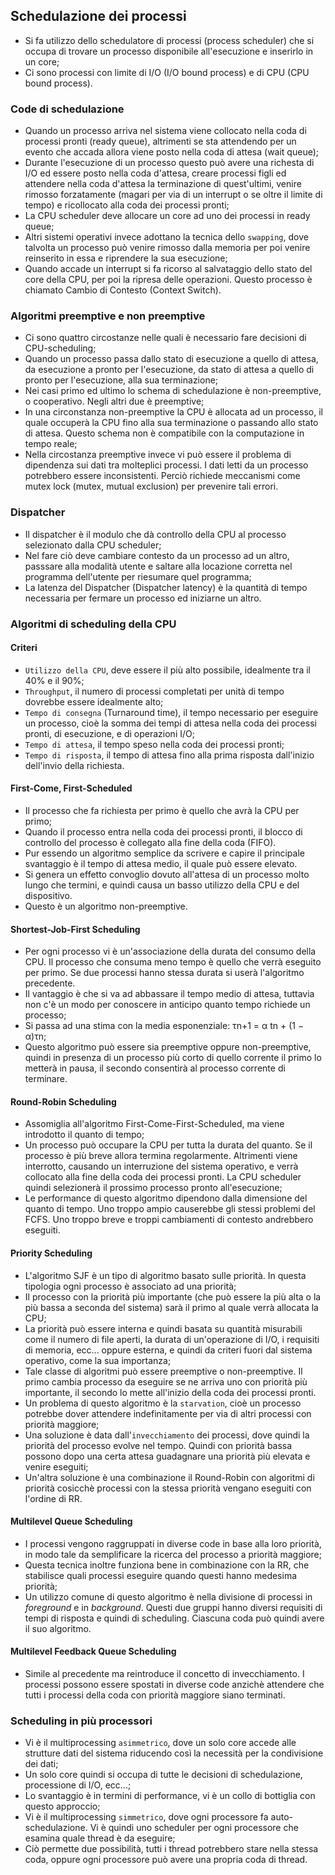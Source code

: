 ## Schedulazione dei processi
- Si fa utilizzo dello schedulatore di processi (process scheduler) che si occupa di trovare un processo disponibile all'esecuzione e inserirlo in un core;
- Ci sono processi con limite di I/O (I/O bound process) e di CPU (CPU bound process).

### Code di schedulazione
- Quando un processo arriva nel sistema viene collocato nella coda di processi pronti (ready queue), altrimenti se sta attendendo per un evento che accada allora viene posto nella coda di attesa (wait queue);
- Durante l'esecuzione di un processo questo può avere una richesta di I/O ed essere posto nella coda d'attesa, creare processi figli ed attendere nella coda d'attesa la terminazione di quest'ultimi, venire rimosso forzatamente (magari per via di un interrupt o se oltre il limite di tempo) e ricollocato alla coda dei processi pronti;
- La CPU scheduler deve allocare un core ad uno dei processi in ready queue;
- Altri sistemi operativi invece adottano la tecnica dello `swapping`, dove talvolta un processo può venire rimosso dalla memoria per poi venire reinserito in essa e riprendere la sua esecuzione;
- Quando accade un interrupt si fa ricorso al salvataggio dello stato del core della CPU, per poi la ripresa delle operazioni. Questo processo è chiamato Cambio di Contesto (Context Switch).

### Algoritmi preemptive e non preemptive
- Ci sono quattro circostanze nelle quali è necessario fare decisioni di CPU-scheduling;
- Quando un processo passa dallo stato di esecuzione a quello di attesa, da esecuzione a pronto per l'esecuzione, da stato di attesa a quello di pronto per l'esecuzione, alla sua terminazione;
- Nei casi primo ed ultimo lo schema di schedulazione è non-preemptive, o cooperativo. Negli altri due è preemptive;
- In una circonstanza non-preemptive la CPU è allocata ad un processo, il quale occuperà la CPU fino alla sua terminazione o passando allo stato di attesa. Questo schema non è compatibile con la computazione in tempo reale;
- Nella circostanza preemptive invece vi può essere il problema di dipendenza sui dati tra molteplici processi. I dati letti da un processo potrebbero essere inconsistenti. Perciò richiede meccanismi come mutex lock (mutex, mutual exclusion) per prevenire tali errori.

### Dispatcher
- Il dispatcher è il modulo che dà controllo della CPU al processo selezionato dalla CPU scheduler;
- Nel fare ciò deve cambiare contesto da un processo ad un altro, passsare alla modalità utente e saltare alla locazione corretta nel programma dell'utente per riesumare quel programma;
- La latenza del Dispatcher (Dispatcher latency) è la quantità di tempo necessaria per fermare un processo ed iniziarne un altro.

### Algoritmi di scheduling della CPU

#### Criteri
- `Utilizzo della CPU`, deve essere il più alto possibile, idealmente tra il 40% e il 90%;
- `Throughput`, il numero di processi completati per unità di tempo dovrebbe essere idealmente alto;
- `Tempo di consegna` (Turnaround time), il tempo necessario per eseguire un processo, cioè la somma dei tempi di attesa nella coda dei processi pronti, di esecuzione, e di operazioni I/O;
- `Tempo di attesa`, il tempo speso nella coda dei processi pronti;
- `Tempo di risposta`, il tempo di attesa fino alla prima risposta dall'inizio dell'invio della richiesta.

#### First-Come, First-Scheduled
- Il processo che fa richiesta per primo è quello che avrà la CPU per primo;
- Quando il processo entra nella coda dei processi pronti, il blocco di controllo del processo è collegato alla fine della coda (FIFO).
- Pur essendo un algoritmo semplice da scrivere e capire il principale svantaggio è il tempo di attesa medio, il quale può essere elevato.
- Si genera un effetto convoglio dovuto all'attesa di un processo molto lungo che termini, e quindi causa un basso utilizzo della CPU e del dispositivo.
- Questo è un algoritmo non-preemptive.

#### Shortest-Job-First Scheduling
- Per ogni processo vi è un'associazione della durata del consumo della CPU. Il processo che consuma meno tempo è quello che verrà eseguito per primo. Se due processi hanno stessa durata si userà l'algoritmo precedente.
- Il vantaggio è che si va ad abbassare il tempo medio di attesa, tuttavia non c'è un modo per conoscere in anticipo quanto tempo richiede un processo;
- Si passa ad una stima con la media esponenziale: τn+1 = α tn + (1 − α)τn; 
- Questo algoritmo può essere sia preemptive oppure non-preemptive, quindi in presenza di un processo più corto di quello corrente il primo lo metterà in pausa, il secondo consentirà al processo corrente di terminare.

#### Round-Robin Scheduling
- Assomiglia all'algoritmo First-Come-First-Scheduled, ma viene introdotto il quanto di tempo;
- Un processo può occupare la CPU per tutta la durata del quanto. Se il processo è più breve allora termina regolarmente. Altrimenti viene interrotto, causando un interruzione del sistema operativo, e verrà collocato alla fine della coda dei processi pronti. La CPU scheduler quindi selezionerà il prossimo processo pronto all'esecuzione;
- Le performance di questo algoritmo dipendono dalla dimensione del quanto di tempo. Uno troppo ampio causerebbe gli stessi problemi del FCFS. Uno troppo breve e troppi cambiamenti di contesto andrebbero eseguiti.

#### Priority Scheduling
- L'algoritmo SJF è un tipo di algoritmo basato sulle priorità. In questa tipologia ogni processo è associato ad una priorità;
- Il processo con la priorità più importante (che può essere la più alta o la più bassa a seconda del sistema) sarà il primo al quale verrà allocata la CPU;
- La priorità può essere interna e quindi basata su quantità misurabili come il numero di file aperti, la durata di un'operazione di I/O, i requisiti di memoria, ecc... oppure esterna, e quindi da criteri fuori dal sistema operativo, come la sua importanza;
- Tale classe di algoritmi può essere preemptive o non-preemptive. Il primo cambia processo da eseguire se ne arriva uno con priorità più importante, il secondo lo mette all'inizio della coda dei processi pronti.
- Un problema di questo algoritmo è la `starvation`, cioè un processo potrebbe dover attendere indefinitamente per via di altri processi con priorità maggiore;
- Una soluzione è data dall'`invecchiamento` dei processi, dove quindi la priorità del processo evolve nel tempo. Quindi con priorità bassa possono dopo una certa attesa guadagnare una priorità più elevata e venire eseguiti;
- Un'altra soluzione è una combinazione il Round-Robin con algoritmi di priorità cosicchè processi con la stessa priorità vengano eseguiti con l'ordine di RR.

#### Multilevel Queue Scheduling
- I processi vengono raggruppati in diverse code in base alla loro priorità, in modo tale da semplificare la ricerca del processo a priorità maggiore;
- Questa tecnica inoltre funziona bene in combinazione con la RR, che stabilisce quali processi eseguire quando questi hanno medesima priorità;
- Un utilizzo comune di questo algoritmo è nella divisione di processi in *foreground* e in *background*. Questi due gruppi hanno diversi requisiti di tempi di risposta e quindi di scheduling. Ciascuna coda può quindi avere il suo algoritmo.

#### Multilevel Feedback Queue Scheduling
- Simile al precedente ma reintroduce il concetto di invecchiamento. I processi possono essere spostati in diverse code anzichè attendere che tutti i processi della coda con priorità maggiore siano terminati.


### Scheduling in più processori
- Vi è il multiprocessing `asimmetrico`, dove un solo core accede alle strutture dati del sistema riducendo così la necessità per la condivisione dei dati;
- Un solo core quindi si occupa di tutte le decisioni di schedulazione, processione di I/O, ecc...;
- Lo svantaggio è in termini di performance, vi è un collo di bottiglia con questo approccio;
- Vi è il multiprocessing `simmetrico`, dove ogni processore fa auto-schedulazione. Vi è quindi uno scheduler per ogni processore che esamina quale thread è da eseguire;
- Ciò permette due possibilità, tutti i thread potrebbero stare nella stessa coda, oppure ogni processore può avere una propria coda di thread.